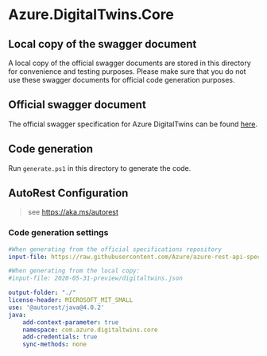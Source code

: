 # Azure.DigitalTwins.Core

## Local copy of the swagger document

A local copy of the official swagger documents are stored in this directory for convenience and testing purposes. Please make sure that you do not use these swagger documents for official code generation purposes.

## Official swagger document

The official swagger specification for Azure DigitalTwins can be found [here](https://github.com/Azure/azure-rest-api-specs/tree/master/specification/digitaltwins/data-plane/Microsoft.DigitalTwins).

## Code generation

Run `generate.ps1` in this directory to generate the code.

## AutoRest Configuration

> see <https://aka.ms/autorest>

### Code generation settings

``` yaml
#When generating from the official specifications repository
input-file: https://raw.githubusercontent.com/Azure/azure-rest-api-specs/master/specification/digitaltwins/data-plane/Microsoft.DigitalTwins/preview/2020-05-31-preview/digitaltwins.json

#When generating from the local copy:
#input-file: 2020-05-31-preview/digitaltwins.json

output-folder: "./"
license-header: MICROSOFT_MIT_SMALL
use: '@autorest/java@4.0.2'
java:
    add-context-parameter: true
    namespace: com.azure.digitaltwins.core
    add-credentials: true
    sync-methods: none
```
